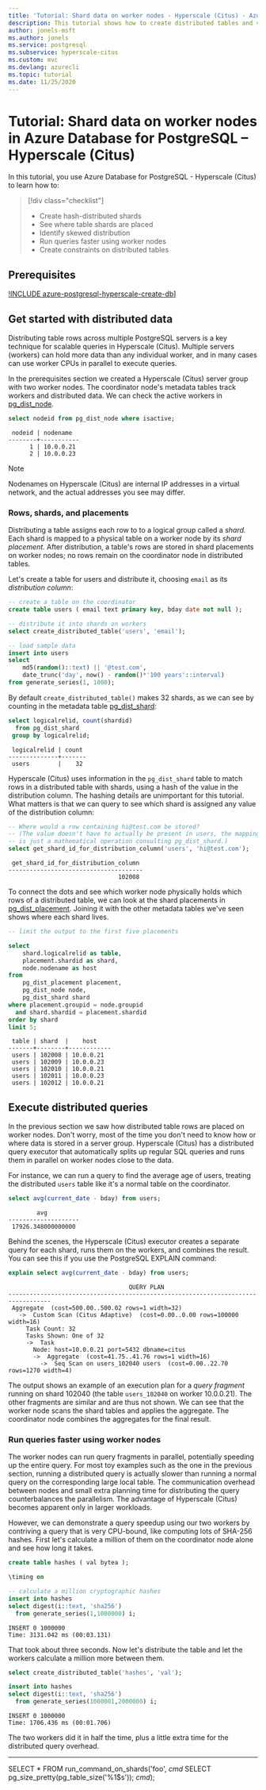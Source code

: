 ```yaml
---
title: 'Tutorial: Shard data on worker nodes - Hyperscale (Citus) - Azure Database for PostgreSQL'
description: This tutorial shows how to create distributed tables and visualize how their data is distributed with Azure Database for PostgreSQL Hyperscale (Citus).
author: jonels-msft
ms.author: jonels
ms.service: postgresql
ms.subservice: hyperscale-citus
ms.custom: mvc
ms.devlang: azurecli
ms.topic: tutorial
ms.date: 11/25/2020
---
```


# Tutorial: Shard data on worker nodes in Azure Database for PostgreSQL – Hyperscale (Citus)

In this tutorial, you use Azure Database for PostgreSQL - Hyperscale (Citus) to learn how to:

> [!div class="checklist"]
> * Create hash-distributed shards
> * See where table shards are placed
> * Identify skewed distribution
> * Run queries faster using worker nodes
> * Create constraints on distributed tables

## Prerequisites

[!INCLUDE azure-postgresql-hyperscale-create-db](../../includes/azure-postgresql-hyperscale-create-db.md)]

## Get started with distributed data

Distributing table rows across multiple PostgreSQL servers is a key technique
for scalable queries in Hyperscale (Citus). Multiple servers (workers) can hold
more data than any individual worker, and in many cases can use worker CPUs in
parallel to execute queries.

In the prerequisites section we created a Hyperscale (Citus) server group with
two worker nodes. The coordinator node's metadata tables track workers and
distributed data. We can check the active workers in
[pg_dist_node](reference-hyperscale-metadata.md#worker-node-table).

```sql
select nodeid from pg_dist_node where isactive;
```
```
 nodeid | nodename
--------+-----------
      1 | 10.0.0.21
      2 | 10.0.0.23
```

> [!NOTE]
> Nodenames on Hyperscale (Citus) are internal IP addresses in a virtual
> network, and the actual addresses you see may differ.

### Rows, shards, and placements

Distributing a table assigns each row to to a logical group called a *shard.*
Each shard is mapped to a physical table on a worker node by its *shard
placement.* After distribution, a table's rows are stored in shard placements
on worker nodes; no rows remain on the coordinator node in distributed tables.

Let's create a table for users and distribute it, choosing `email` as its
*distribution column*:

```sql
-- create a table on the coordinator
create table users ( email text primary key, bday date not null );

-- distribute it into shards on workers
select create_distributed_table('users', 'email');

-- load sample data
insert into users
select
	md5(random()::text) || '@test.com',
	date_trunc('day', now() - random()*'100 years'::interval)
from generate_series(1, 1000);
```

By default `create_distributed_table()` makes 32 shards, as we can see by
counting in the metadata table
[pg_dist_shard](reference-hyperscale-metadata.md#shard-table):

```sql
select logicalrelid, count(shardid)
  from pg_dist_shard
 group by logicalrelid;
```
```
 logicalrelid | count
--------------+-------
 users        |    32
```

Hyperscale (Citus) uses information in the `pg_dist_shard` table to match rows
in a distributed table with shards, using a hash of the value in the
distribution column. The hashing details are unimportant for this tutorial.
What matters is that we can query to see which shard is assigned any value of
the distribution column:

```sql
-- Where would a row containing hi@test.com be stored?
-- (The value doesn't have to actually be present in users, the mapping
-- is just a mathematical operation consulting pg_dist_shard.)
select get_shard_id_for_distribution_column('users', 'hi@test.com');
```
```
 get_shard_id_for_distribution_column
--------------------------------------
                               102008
```

To connect the dots and see which worker node physically holds which rows of a
distributed table, we can look at the shard placements in
[pg_dist_placement](reference-hyperscale-metadata.md#shard-placement-table).
Joining it with the other metadata tables we've seen shows where each shard
lives.

```sql
-- limit the output to the first five placements

select
	shard.logicalrelid as table,
	placement.shardid as shard,
	node.nodename as host
from
	pg_dist_placement placement,
	pg_dist_node node,
	pg_dist_shard shard
where placement.groupid = node.groupid
  and shard.shardid = placement.shardid
order by shard
limit 5;
```
```
 table | shard  |    host
-------+--------+------------
 users | 102008 | 10.0.0.21
 users | 102009 | 10.0.0.23
 users | 102010 | 10.0.0.21
 users | 102011 | 10.0.0.23
 users | 102012 | 10.0.0.21
```

## Execute distributed queries

In the previous section we saw how distributed table rows are placed on worker
nodes. Don't worry, most of the time you don't need to know how or where data
is stored in a server group. Hyperscale (Citus) has a distributed query
executor that automatically splits up regular SQL queries and runs them in
parallel on worker nodes close to the data.

For instance, we can run a query to find the average age of users, treating the
distributed `users` table like it's a normal table on the coordinator.

```sql
select avg(current_date - bday) from users;
```
```
        avg
--------------------
 17926.348000000000
```

Behind the scenes, the Hyperscale (Citus) executor creates a separate query for
each shard, runs them on the workers, and combines the result. You can see this
if you use the PostgreSQL EXPLAIN command:

```sql
explain select avg(current_date - bday) from users;
```
```
                                  QUERY PLAN
----------------------------------------------------------------------------------
 Aggregate  (cost=500.00..500.02 rows=1 width=32)
   ->  Custom Scan (Citus Adaptive)  (cost=0.00..0.00 rows=100000 width=16)
     Task Count: 32
     Tasks Shown: One of 32
     ->  Task
       Node: host=10.0.0.21 port=5432 dbname=citus
       ->  Aggregate  (cost=41.75..41.76 rows=1 width=16)
         ->  Seq Scan on users_102040 users  (cost=0.00..22.70 rows=1270 width=4)
```

The output shows an example of an execution plan for a *query fragment* running
on shard 102040 (the table `users_102040` on worker 10.0.0.21). The other
fragments are similar and are thus not shown. We can see that the worker node
scans the shard tables and applies the aggregate. The coordinator node combines
the aggregates for the final result.

### Run queries faster using worker nodes

The worker nodes can run query fragments in parallel, potentially speeding up
the entire query. For most toy examples such as the one in the previous
section, running a distributed query is actually slower than running a normal
query on the corresponding large local table.  The communication overhead
between nodes and small extra planning time for distributing the query
counterbalances the parallelism. The advantage of Hyperscale (Citus) becomes
apparent only in larger workloads.

However, we can demonstrate a query speedup using our two workers by contriving
a query that is very CPU-bound, like computing lots of SHA-256 hashes. First
let's calculate a million of them on the coordinator node alone and see how
long it takes.

```sql
create table hashes ( val bytea );

\timing on

-- calculate a million cryptographic hashes
insert into hashes
select digest(i::text, 'sha256')
  from generate_series(1,1000000) i;
```
```
INSERT 0 1000000
Time: 3131.042 ms (00:03.131)
```

That took about three seconds. Now let's distribute the table and let the
workers calculate a million more between them.

```sql
select create_distributed_table('hashes', 'val');

insert into hashes
select digest(i::text, 'sha256')
  from generate_series(1000001,2000000) i;
```
```
INSERT 0 1000000
Time: 1706.436 ms (00:01.706)
```

The two workers did it in half the time, plus a little extra time for the
distributed query overhead.


--------------------------------------------------------

SELECT *
FROM run_command_on_shards('foo', $cmd$
  SELECT pg_size_pretty(pg_table_size('%1$s'));
$cmd$);
